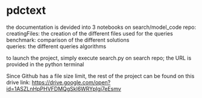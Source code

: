 # pdctext

the documentation is devided into 3 notebooks on search/model_code repo: <br/>
  creatingFiles: the creation of the different files used for the queries<br/>
  benchmark: comparison of the different solutions<br/>
  queries: the different queries algorithms<br/>
  
to launch the project, simply execute search.py on search repo; the URL is provided in the python terminal<br/>

Since Github has a file size limit, the rest of the project can be found on this drive link:  https://drive.google.com/open?id=1ASZLnHpPHVFDMQgSkl6WRYpIgj7eEsmv
